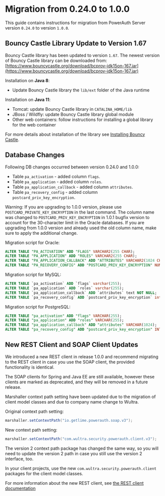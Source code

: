 # Migration from 0.24.0 to 1.0.0

This guide contains instructions for migration from PowerAuth Server version `0.24.0` to version `1.0.0`.

## Bouncy Castle Library Update to Version 1.67

Bouncy Castle library has been updated to version `1.67`. The newest version of Bouncy Castle library can be downloaded from: [https://www.bouncycastle.org/download/bcprov-jdk15on-167.jar](https://www.bouncycastle.org/download/bcprov-jdk15on-167.jar)

Installation on **Java 8**:
- Update Bouncy Castle library the `lib/ext` folder of the Java runtime

Installation on **Java 11**:
- Tomcat: update Bouncy Castle library in `CATALINA_HOME/lib`
- JBoss / Wildfly: update Bouncy Castle library global module
- Other web containers: follow instructions for installing a global library for the web container

For more details about installation of the library see [Installing Bouncy Castle](./Installing-Bouncy-Castle.md).

## Database Changes

Following DB changes occurred between version 0.24.0 and 1.0.0:
- Table `pa_activation` - added column `flags`.
- Table `pa_application` - added column `roles`.
- Table `pa_application_callback` - added column `attributes`.
- Table `pa_recovery_config` - added column `postcard_priv_key_encryption`.

<!-- begin box warning -->
Warning: If you are upgrading to 1.0.0 version, please use `POSTCARD_PRIVATE_KEY_ENCRYPTION` in the last command. The column name was changed to `POSTCARD_PRIV_KEY_ENCRYPTION` in 1.0.1 bugfix version to account for the 30-character limit in the Oracle databases. If you are upgrading from 1.0.0 version and already used the old column name, make sure to apply the additional change.
<!-- end -->

Migration script for Oracle:

```sql
ALTER TABLE "PA_ACTIVATION" ADD "FLAGS" VARCHAR2(255 CHAR);
ALTER TABLE "PA_APPLICATION" ADD "ROLES" VARCHAR2(255 CHAR);
ALTER TABLE "PA_APPLICATION_CALLBACK" ADD "ATTRIBUTES" VARCHAR2(1024 CHAR);
ALTER TABLE "PA_RECOVERY_CONFIG" ADD "POSTCARD_PRIV_KEY_ENCRYPTION" NUMBER(10,0) DEFAULT 0 NOT NULL;
```

Migration script for MySQL:

```sql
ALTER TABLE `pa_activation` ADD `flags` varchar(255);
ALTER TABLE `pa_application` ADD `roles` varchar(255);
ALTER TABLE `pa_application_callback` ADD `attributes` text NOT NULL;
ALTER TABLE `pa_recovery_config` ADD `postcard_priv_key_encryption` int(11) NOT NULL DEFAULT 0;
```

Migration script for PostgreSQL:

```sql
ALTER TABLE "pa_activation" ADD "flags" VARCHAR(255);
ALTER TABLE "pa_application" ADD "roles" VARCHAR(255);
ALTER TABLE "pa_application_callback" ADD "attributes" VARCHAR(1024);
ALTER TABLE "pa_recovery_config" ADD "postcard_priv_key_encryption" INTEGER DEFAULT 0 NOT NULL;
```

## New REST Client and SOAP Client Updates

We introduced a new REST client in release 1.0.0 and recommend migrating to the REST client in case you use the SOAP client,
the provided functionality is identical.

The SOAP clients for Spring and Java EE are still available, however these clients are marked as deprecated, and they will 
be removed in a future release.

Marshaller context path setting have been updated due to the migration of client model classes and due to company name change to Wultra. 

Original context path setting:

```java
marshaller.setContextPath("io.getlime.powerauth.soap.v3");
```

New context path setting:
```java
marshaller.setContextPath("com.wultra.security.powerauth.client.v3");
```

The version 2 context path package has changed the same way, so you will need to update the version 2 path in case you still use the version 2 interface, too.

In your client projects, use the new `com.wultra.security.powerauth.client` packages for the client model classes.

For more information about the new REST client, see [the REST client documentation](./Configuring-REST-Client-for-Spring.md)
